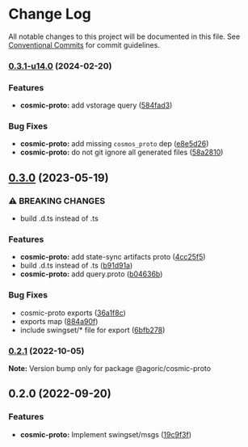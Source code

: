 # Change Log

All notable changes to this project will be documented in this file.
See [Conventional Commits](https://conventionalcommits.org) for commit guidelines.

### [0.3.1-u14.0](https://github.com/Agoric/agoric-sdk/compare/@agoric/cosmic-proto@0.3.0...@agoric/cosmic-proto@0.3.1-u14.0) (2024-02-20)


### Features

* **cosmic-proto:** add vstorage query ([584fad3](https://github.com/Agoric/agoric-sdk/commit/584fad35b201d0de7f826aa2ed4d2815db1adc82))


### Bug Fixes

* **cosmic-proto:** add missing `cosmos_proto` dep ([e8e5d26](https://github.com/Agoric/agoric-sdk/commit/e8e5d2640040cf3a6ccd210c67906b175599b328))
* **cosmic-proto:** do not git ignore all generated files ([58a2810](https://github.com/Agoric/agoric-sdk/commit/58a2810952125a201d3f6b0f3289854909ae3858))



## [0.3.0](https://github.com/Agoric/agoric-sdk/compare/@agoric/cosmic-proto@0.2.1...@agoric/cosmic-proto@0.3.0) (2023-05-19)


### ⚠ BREAKING CHANGES

* build .d.ts instead of .ts

### Features

* **cosmic-proto:** add state-sync artifacts proto ([4cc25f5](https://github.com/Agoric/agoric-sdk/commit/4cc25f56ba9e967039c2dff2cbb566eafb37aaea))
* build .d.ts instead of .ts ([b91d91a](https://github.com/Agoric/agoric-sdk/commit/b91d91a2651ccf5bbc4827fceca10fe04405c1b9))
* **cosmic-proto:** add query.proto ([b04636b](https://github.com/Agoric/agoric-sdk/commit/b04636b930dd633438983b4a5666307766687367))


### Bug Fixes

* cosmic-proto exports ([36a1f8c](https://github.com/Agoric/agoric-sdk/commit/36a1f8ca1c52330c3065eb84dddde1550fee6b3f))
* exports map ([884a90f](https://github.com/Agoric/agoric-sdk/commit/884a90f101808f31d3f35b9d2b04fdcecfcc4bfd))
* include swingset/* file for export ([6bfb278](https://github.com/Agoric/agoric-sdk/commit/6bfb278a695963e96f0bf1d37f3181a91286b065))



### [0.2.1](https://github.com/Agoric/agoric-sdk/compare/@agoric/cosmic-proto@0.2.0...@agoric/cosmic-proto@0.2.1) (2022-10-05)

**Note:** Version bump only for package @agoric/cosmic-proto





## 0.2.0 (2022-09-20)


### Features

* **cosmic-proto:** Implement swingset/msgs ([19c9f3f](https://github.com/Agoric/agoric-sdk/commit/19c9f3f0c933cc304d0dea6ee6d9aa28b27b008e))
